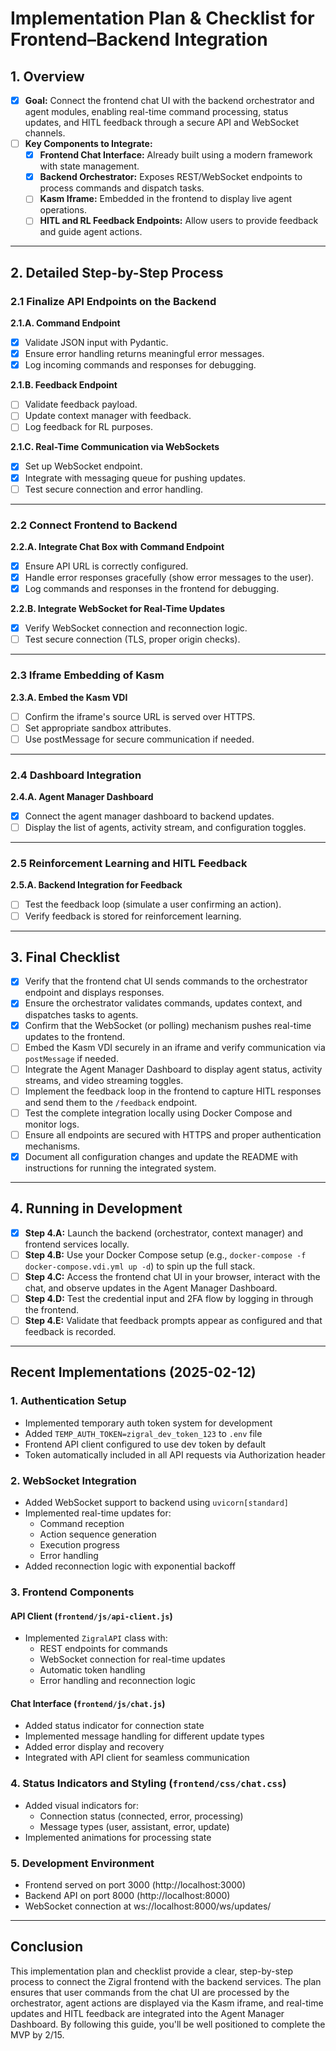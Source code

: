 # Implementation Plan & Checklist for Frontend–Backend Integration

## 1. Overview

- [x] **Goal:** Connect the frontend chat UI with the backend orchestrator and agent modules, enabling real-time command processing, status updates, and HITL feedback through a secure API and WebSocket channels.
- [ ] **Key Components to Integrate:**
  - [x] **Frontend Chat Interface:** Already built using a modern framework with state management.
  - [x] **Backend Orchestrator:** Exposes REST/WebSocket endpoints to process commands and dispatch tasks.
  - [ ] **Kasm Iframe:** Embedded in the frontend to display live agent operations.
  - [ ] **HITL and RL Feedback Endpoints:** Allow users to provide feedback and guide agent actions.

---

## 2. Detailed Step-by-Step Process

### 2.1 Finalize API Endpoints on the Backend

**2.1.A. Command Endpoint**
- [x] Validate JSON input with Pydantic.
- [x] Ensure error handling returns meaningful error messages.
- [x] Log incoming commands and responses for debugging.

**2.1.B. Feedback Endpoint**
- [ ] Validate feedback payload.
- [ ] Update context manager with feedback.
- [ ] Log feedback for RL purposes.

**2.1.C. Real-Time Communication via WebSockets**
- [x] Set up WebSocket endpoint.
- [x] Integrate with messaging queue for pushing updates.
- [ ] Test secure connection and error handling.

---

### 2.2 Connect Frontend to Backend

**2.2.A. Integrate Chat Box with Command Endpoint**
- [x] Ensure API URL is correctly configured.
- [x] Handle error responses gracefully (show error messages to the user).
- [x] Log commands and responses in the frontend for debugging.

**2.2.B. Integrate WebSocket for Real-Time Updates**
- [x] Verify WebSocket connection and reconnection logic.
- [ ] Test secure connection (TLS, proper origin checks).

---

### 2.3 Iframe Embedding of Kasm

**2.3.A. Embed the Kasm VDI**
- [ ] Confirm the iframe's source URL is served over HTTPS.
- [ ] Set appropriate sandbox attributes.
- [ ] Use postMessage for secure communication if needed.

---

### 2.4 Dashboard Integration

**2.4.A. Agent Manager Dashboard**
- [x] Connect the agent manager dashboard to backend updates.
- [ ] Display the list of agents, activity stream, and configuration toggles.

---

### 2.5 Reinforcement Learning and HITL Feedback

**2.5.A. Backend Integration for Feedback**
- [ ] Test the feedback loop (simulate a user confirming an action).
- [ ] Verify feedback is stored for reinforcement learning.

---

## 3. Final Checklist

- [x] Verify that the frontend chat UI sends commands to the orchestrator endpoint and displays responses.
- [x] Ensure the orchestrator validates commands, updates context, and dispatches tasks to agents.
- [x] Confirm that the WebSocket (or polling) mechanism pushes real-time updates to the frontend.
- [ ] Embed the Kasm VDI securely in an iframe and verify communication via `postMessage` if needed.
- [ ] Integrate the Agent Manager Dashboard to display agent status, activity streams, and video streaming toggles.
- [ ] Implement the feedback loop in the frontend to capture HITL responses and send them to the `/feedback` endpoint.
- [ ] Test the complete integration locally using Docker Compose and monitor logs.
- [ ] Ensure all endpoints are secured with HTTPS and proper authentication mechanisms.
- [x] Document all configuration changes and update the README with instructions for running the integrated system.

---

## 4. Running in Development

- [x] **Step 4.A:** Launch the backend (orchestrator, context manager) and frontend services locally.
- [ ] **Step 4.B:** Use your Docker Compose setup (e.g., `docker-compose -f docker-compose.vdi.yml up -d`) to spin up the full stack.
- [ ] **Step 4.C:** Access the frontend chat UI in your browser, interact with the chat, and observe updates in the Agent Manager Dashboard.
- [ ] **Step 4.D:** Test the credential input and 2FA flow by logging in through the frontend.
- [ ] **Step 4.E:** Validate that feedback prompts appear as configured and that feedback is recorded.

---

## Recent Implementations (2025-02-12)

### 1. Authentication Setup
- Implemented temporary auth token system for development
- Added `TEMP_AUTH_TOKEN=zigral_dev_token_123` to `.env` file
- Frontend API client configured to use dev token by default
- Token automatically included in all API requests via Authorization header

### 2. WebSocket Integration
- Added WebSocket support to backend using `uvicorn[standard]`
- Implemented real-time updates for:
  - Command reception
  - Action sequence generation
  - Execution progress
  - Error handling
- Added reconnection logic with exponential backoff

### 3. Frontend Components
#### API Client (`frontend/js/api-client.js`)
- Implemented `ZigralAPI` class with:
  - REST endpoints for commands
  - WebSocket connection for real-time updates
  - Automatic token handling
  - Error handling and reconnection logic

#### Chat Interface (`frontend/js/chat.js`)
- Added status indicator for connection state
- Implemented message handling for different update types
- Added error display and recovery
- Integrated with API client for seamless communication

### 4. Status Indicators and Styling (`frontend/css/chat.css`)
- Added visual indicators for:
  - Connection status (connected, error, processing)
  - Message types (user, assistant, error, update)
- Implemented animations for processing state

### 5. Development Environment
- Frontend served on port 3000 (http://localhost:3000)
- Backend API on port 8000 (http://localhost:8000)
- WebSocket connection at ws://localhost:8000/ws/updates/

---

## Conclusion

This implementation plan and checklist provide a clear, step-by-step process to connect the Zigral frontend with the backend services. The plan ensures that user commands from the chat UI are processed by the orchestrator, agent actions are displayed via the Kasm iframe, and real-time updates and HITL feedback are integrated into the Agent Manager Dashboard. By following this guide, you'll be well positioned to complete the MVP by 2/15. 
